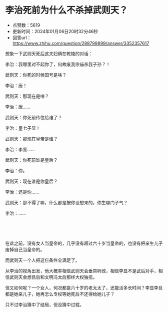 # 李治死前为什么不杀掉武则天？
- 点赞数：5619
- 更新时间：2024年01月06日20时32分46秒
- 回答url：https://www.zhihu.com/question/288799899/answer/3352357617
<body>
 <p data-pid="3QWeF4bF">想象一下武则天死后这夫妇俩在乾陵的对话：</p>
 <p data-pid="LnGVHpcW">李治：我哪里对不起你了，何故废我宗庙杀我子孙？！</p>
 <p data-pid="SzaxdoYI">武则天：你死的时候国号是啥？</p>
 <p data-pid="L3Xg3D_G">李治：唐！</p>
 <p data-pid="HHsu5pgd">武则天：那现在是啥？</p>
 <p data-pid="WTo2lCEJ">李治：唐……</p>
 <p data-pid="buwsheOC">武则天：你死前传位给谁了？</p>
 <p data-pid="JKZ6JkyD">李治：皇七子显！</p>
 <p data-pid="YDnFntAy">武则天：那现在皇帝是谁？</p>
 <p data-pid="5fGZvN9P">李治：李显……</p>
 <p data-pid="LJ5grRIK">武则天：你死前谁是皇后？</p>
 <p data-pid="kUvXLz5J">李治：你。</p>
 <p data-pid="6p7bKmJd">武则天：现在谁是你皇后？</p>
 <p data-pid="LqC2xjmF">李治：还是你……</p>
 <p data-pid="8QB8qaBj">武则天：那不得了嘛，什么都是按你设想来的，你生哪门子气？</p>
 <p data-pid="Z6USRRa4">李治：……</p>
 <p class="ztext-empty-paragraph"><br></p>
 <p class="ztext-empty-paragraph"><br></p>
 <p data-pid="rbA4Vu1K">在此之前，没有女人当皇帝的，几乎没有超过六十岁当皇帝的，也没有把亲生儿子废掉自己当皇帝的。</p>
 <p data-pid="la9xCaCP">而武则天一个人把这仨条件全满足了。</p>
 <p data-pid="bAlATLWG">从李治的视角出发，他大概率相信武则天会垂帘听政，相信李显不是武后对手，相信武则天会想吕后和文明冯太后那样大权独揽。</p>
 <p data-pid="d1nQ7Ekh">但又如何呢？一个女人，何况都是六十岁的老太太了，还能活多长时间？李显李旦都是她亲儿子，她再怎么专权等她死后不还得给她儿子？</p>
 <p data-pid="CdduRHyj">只不过李治猜中了结局，但没猜中过程。</p>
</body>